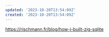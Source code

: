 ```yaml
---
updated: '2023-10-20T13:54:09Z'
created: '2023-10-20T13:54:09Z'
---
```

https://rischmann.fr/blog/how-i-built-zig-sqlite

